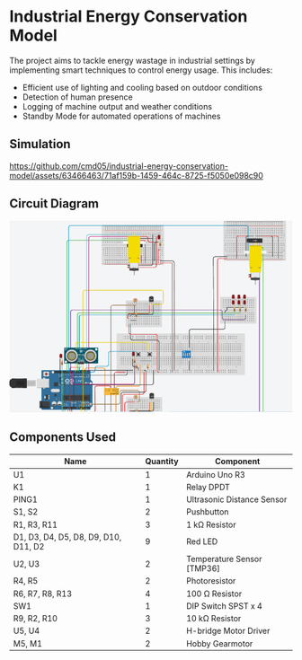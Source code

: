 # Industrial Energy Conservation Model

The project aims to tackle energy wastage in industrial settings by implementing smart techniques to control energy usage. This includes:
- Efficient use of lighting and cooling based on outdoor conditions
- Detection of human presence
- Logging of machine output and weather conditions
- Standby Mode for automated operations of machines

## Simulation

https://github.com/cmd05/industrial-energy-conservation-model/assets/63466463/71af159b-1459-464c-8725-f5050e098c90

## Circuit Diagram

![](circuit.png)

## Components Used

|Name                                |Quantity|Component                  |
|------------------------------------|--------|---------------------------|
|U1                                  |1       | Arduino Uno R3            |
|K1                                  |1       | Relay DPDT                |
|PING1                               |1       | Ultrasonic Distance Sensor|
|S1, S2                              |2       | Pushbutton                |
|R1, R3, R11                         |3       |1 kΩ Resistor              |
|D1, D3, D4, D5, D8, D9, D10, D11, D2|9       |Red LED                    |
|U2, U3                              |2       | Temperature Sensor [TMP36]|
|R4, R5                              |2       | Photoresistor             |
|R6, R7, R8, R13                     |4       |100 Ω Resistor             |
|SW1                                 |1       | DIP Switch SPST x 4       |
|R9, R2, R10                         |3       |10 kΩ Resistor             |
|U5, U4                              |2       | H-bridge Motor Driver     |
|M5, M1                              |2       | Hobby Gearmotor           |
